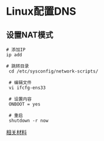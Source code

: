 # Linux配置DNS

## 设置NAT模式

```
# 添加IP
ip add

# 跳转目录
 cd /etc/sysconfig/network-scripts/
 
 # 编辑文件
 vi ifcfg-ens33
 
 # 设置内容
 ONBOOT = yes
 
 # 重启
 shutdown -r now
```


[相关材料](https://blog.csdn.net/jasonhector/article/details/78657532)
